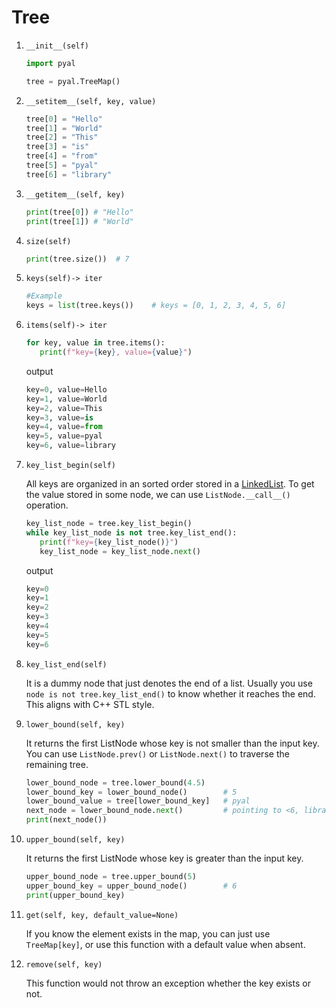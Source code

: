 # Tree 

1. `__init__(self)`
     ```python
    import pyal

    tree = pyal.TreeMap()
    ```
1. `__setitem__(self, key, value)`
      ```python
   tree[0] = "Hello"
   tree[1] = "World"
   tree[2] = "This"
   tree[3] = "is"
   tree[4] = "from"
   tree[5] = "pyal"
   tree[6] = "library"
    ```
1. `__getitem__(self, key)`
      ```python
   print(tree[0]) # "Hello"
   print(tree[1]) # "World"
    ```
1. `size(self)`
      ```python
   print(tree.size())  # 7 
    ```

1. `keys(self)-> iter`
   ```python
   #Example
   keys = list(tree.keys())    # keys = [0, 1, 2, 3, 4, 5, 6]
   ```

1. `items(self)-> iter`
   ```python
   for key, value in tree.items():
      print(f"key={key}, value={value}")
   ```
   output
   ```python
   key=0, value=Hello
   key=1, value=World
   key=2, value=This
   key=3, value=is
   key=4, value=from
   key=5, value=pyal
   key=6, value=library

   ```
1. `key_list_begin(self)`

   All keys are organized in an sorted order stored in a [LinkedList](example_LinkedList.md). To get the value stored
   in some node, we can use `ListNode.__call__()` operation. 
   ```python
   key_list_node = tree.key_list_begin()
   while key_list_node is not tree.key_list_end():
      print(f"key={key_list_node()}")
      key_list_node = key_list_node.next()
   ```
   output
   ```python
   key=0
   key=1
   key=2
   key=3
   key=4
   key=5
   key=6
   ```

1. `key_list_end(self)`
                  
   It is a dummy node that just denotes the end of a list. 
   Usually you use `node is not tree.key_list_end()` to know whether it reaches the end. 
   This aligns with C++ STL style.
      
1. `lower_bound(self, key)`
                  
   It returns the first ListNode whose key is not smaller than the input key. 
   You can use `ListNode.prev()` or `ListNode.next()` to traverse the remaining tree.
      
   ```python
   lower_bound_node = tree.lower_bound(4.5)
   lower_bound_key = lower_bound_node()        # 5
   lower_bound_value = tree[lower_bound_key]   # pyal
   next_node = lower_bound_node.next()         # pointing to <6, library>
   print(next_node())
   ```
1. `upper_bound(self, key)`
                  
   It returns the first ListNode whose key is greater than the input key.
   ```python
   upper_bound_node = tree.upper_bound(5)
   upper_bound_key = upper_bound_node()        # 6
   print(upper_bound_key)
   ```
1. `get(self, key, default_value=None)`
                  
   If you know the element exists in the map, you can just use `TreeMap[key]`, or
   use this function with a default value when absent.
   
1. `remove(self, key)`
             
   This function would not throw an exception whether the key exists or not.
       

